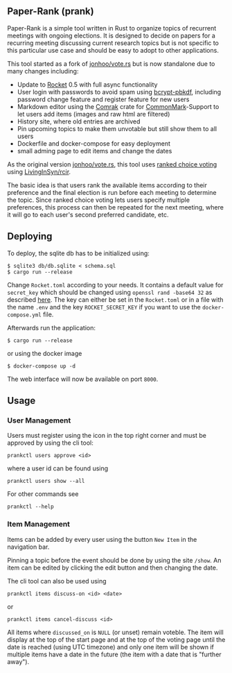 ## Paper-Rank (prank)

Paper-Rank is a simple tool written in Rust to organize topics of recurrent meetings with
ongoing elections. It is designed to decide on papers for a recurring meeting
discussing current research topics but is not specific to this particular use
case and should be easy to adopt to other applications.

This tool started as a fork of
[jonhoo/vote.rs](https://github.com/jonhoo/vote.rs) but is now standalone due to many changes including:
* Update to [Rocket](https://rocket.rs/) 0.5 with full async functionality
* User login with passwords to avoid spam using [bcrypt-pbkdf](https://crates.io/crates/bcrypt-pbkdf), including password change feature and register feature for new users
* Markdown editor using the [Comrak](https://github.com/kivikakk/comrak) crate for [CommonMark](https://commonmark.org)-Support to let users add items (images and raw html are filtered)
* History site, where old entries are archived
* Pin upcoming topics to make them unvotable but still show them to all users
* Dockerfile and docker-compose for easy deployment
* small adming page to edit items and change the dates

As the original version [jonhoo/vote.rs](https://github.com/jonhoo/vote.rs),
this tool uses 
[ranked choice voting](https://ballotpedia.org/Ranked-choice_voting_(RCV)) using [LivingInSyn/rcir](https://github.com/LivingInSyn/rcira).

The basic idea is that users rank the available items according to their preference
and the final election is run before each meeting to determine the topic.
Since ranked choice voting lets users specify multiple preferences, this process can
then be repeated for the next meeting, where it will go to each user's second
preferred candidate, etc.

## Deploying
To deploy, the sqlite db has to be initialized using:

```console
$ sqlite3 db/db.sqlite < schema.sql
$ cargo run --release
```

Change `Rocket.toml` according to your needs.
It contains a default value for `secret_key` which should be changed using `openssl rand -base64 32`
as described [here](https://rocket.rs/v0.5-rc/guide/configuration/#secret-key).
The key can either be set in the `Rocket.toml` or in a file with the name `.env` and the key `ROCKET_SECRET_KEY` if you want to use the `docker-compose.yml` file.


Afterwards run the application:
```console
$ cargo run --release
```
or using the docker image
```console
$ docker-compose up -d
```

The web interface will now be available on port `8000`.

## Usage
### User Management
Users must register using the icon in the top right corner and must be approved by using the cli tool:


```console
prankctl users approve <id>
```

where a user id can be found using

```console
prankctl users show --all
```

For other commands see
```console
prankctl --help
```


### Item Management
Items can be added by every user using the button `New Item` in the navigation bar.

Pinning a topic before the event should be done by using the site `/show`.
An item can be edited by clicking the edit button and then changing the date.

The cli tool can also be used using
```console
prankctl items discuss-on <id> <date>
```

or 

```console
prankctl items cancel-discuss <id>
```

All items where `discussed_on` is `NULL` (or unset) remain voteble.
The item will display at the top of the start page and at the top of the voting page until the date is reached (using UTC timezone) and only one item will be shown if multiple items have a date in the future (the item with a date that is "further away").
